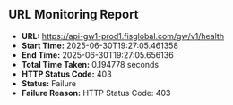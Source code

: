 ## URL Monitoring Report

- **URL:** https://api-gw1-prod1.fisglobal.com/gw/v1/health
- **Start Time:** 2025-06-30T19:27:05.461358
- **End Time:** 2025-06-30T19:27:05.656136
- **Total Time Taken:** 0.194778 seconds
- **HTTP Status Code:** 403
- **Status:** Failure
- **Failure Reason:** HTTP Status Code: 403

